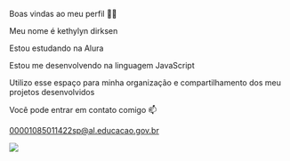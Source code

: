 Boas vindas ao meu perfil 💙💙

Meu nome é kethylyn dirksen

Estou estudando na Alura

Estou me desenvolvendo na linguagem JavaScript

Utilizo esse espaço para minha organização e compartilhamento dos meu projetos desenvolvidos


Você pode entrar em contato comigo 📫

00001085011422sp@al.educacao.gov.br

![](https://media1.tenor.com/m/fTdOzDqAc6IAAAAC/merhaba.gif)
